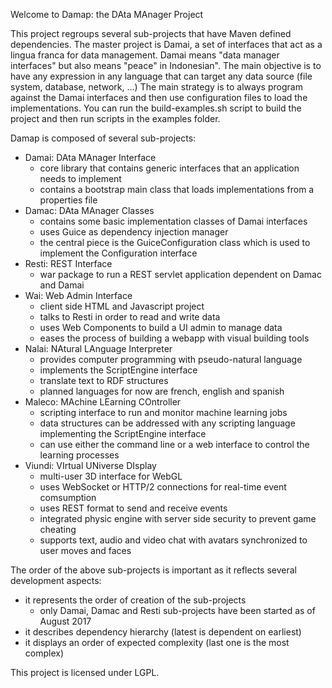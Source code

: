 
Welcome to Damap: the DAta MAnager Project

This project regroups several sub-projects that have Maven defined dependencies.
The master project is Damai, a set of interfaces that act as a lingua franca for data management.
Damai means "data manager interfaces" but also means "peace" in Indonesian".
The main objective is to have any expression in any language that can target any data source (file system, database, network, ...)
The main strategy is to always program against the Damai interfaces and then use configuration files to load the implementations.
You can run the build-examples.sh script to build the project and then run scripts in the examples folder.

Damap is composed of several sub-projects:
- Damai: DAta MAnager Interface
  - core library that contains generic interfaces that an application needs to implement
  - contains a bootstrap main class that loads implementations from a properties file
- Damac: DAta MAnager Classes
  - contains some basic implementation classes of Damai interfaces
  - uses Guice as dependency injection manager 
  - the central piece is the GuiceConfiguration class which is used to implement the Configuration interface
- Resti: REST Interface
  - war package to run a REST servlet application dependent on Damac and Damai
- Wai: Web Admin Interface
  - client side HTML and Javascript project
  - talks to Resti in order to read and write data
  - uses Web Components to build a UI admin to manage data
  - eases the process of building a webapp with visual building tools
- Nalai: NAtural LAnguage Interpreter
  - provides computer programming with pseudo-natural language 
  - implements the ScriptEngine interface
  - translate text to RDF structures
  - planned languages for now are french, english and spanish
- Maleco: MAchine LEarning COntroller
  - scripting interface to run and monitor machine learning jobs
  - data structures can be addressed with any scripting language implementing the ScriptEngine interface
  - can use either the command line or a web interface to control the learning processes
- Viundi: VIrtual UNiverse DIsplay
  - multi-user 3D interface for WebGL
  - uses WebSocket or HTTP/2 connections for real-time event comsumption
  - uses REST format to send and receive events
  - integrated physic engine with server side security to prevent game cheating
  - supports text, audio and video chat with avatars synchronized to user moves and faces

The order of the above sub-projects is important as it reflects several development aspects:
- it represents the order of creation of the sub-projects
  - only Damai, Damac and Resti sub-projects have been started as of August 2017
- it describes dependency hierarchy (latest is dependent on earliest)
- it displays an order of expected complexity (last one is the most complex)

This project is licensed under LGPL.


